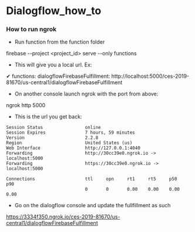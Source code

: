 # Dialogflow_how_to

### How to run ngrok

- Run function from the function folder

firebase --project <project_id> serve --only functions

- This will give you a local url. Ex:

✔  functions: dialogflowFirebaseFulfillment: http://localhost:5000/ces-2019-81670/us-central1/dialogflowFirebaseFulfillment

- On another console launch ngrok with the port from above:

ngrok http 5000

- This is the url you get back:

```
Session Status                online                                                                                                    
Session Expires               7 hours, 59 minutes                                                                                       
Version                       2.2.8                                                                                                     
Region                        United States (us)                                                                                        
Web Interface                 http://127.0.0.1:4040                                                                                     
Forwarding                    http://30cc39e0.ngrok.io -> localhost:5000                                                                
Forwarding                    https://30cc39e0.ngrok.io -> localhost:5000                                                               
                                                                                                                                        
Connections                   ttl     opn     rt1     rt5     p50     p90                                                               
                              0       0       0.00    0.00    0.00    0.00 
```

- Go on the dialogflow console and update the fullfillment as such

https://3334f350.ngrok.io/ces-2019-81670/us-central1/dialogflowFirebaseFulfillment
